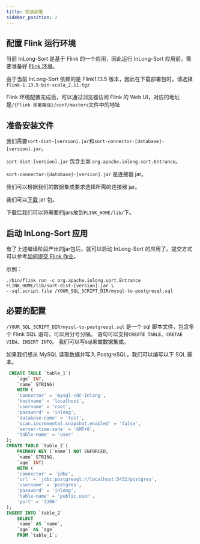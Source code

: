 ```yaml
---
title: 安装部署
sidebar_position: 2
---
```


## 配置 Flink 运行环境
当前 InLong-Sort 是基于 Flink 的一个应用，因此运行 InLong-Sort 应用前，需要准备好 [Flink 环境](https://nightlies.apache.org/flink/flink-docs-release-1.13/docs/deployment/overview/)。

由于当前 InLong-Sort 依赖的是 Flink1.13.5 版本，因此在下载部署包时，请选择`flink-1.13.5-bin-scala_2.11.tgz`

Flink 环境配置完成后，可以通过浏览器访问 Flink 的 Web UI，对应的地址是`/{Flink 部署路径}/conf/masters`文件中的地址

## 准备安装文件
我们需要`sort-dist-[version].jar`和`sort-connector-[database]-[version].jar`。 

`sort-dist-[version].jar` 包含主类 `org.apache.inlong.sort.Entrance`。

`sort-connector-[database]-[version].jar` 是连接器 jar。  

我们可以根据我们的数据集成要求选择所需的连接器 jar。  

我们可以[下载](https://inlong.apache.org/zh-CN/download/main/) jar 包。  

下载后我们可以将需要的jars放到`FLINK_HOME/lib/`下。

## 启动 InLong-Sort 应用
有了上述编译阶段产出的jar包后，就可以启动 InLong-Sort 的应用了。提交方式可以参考[如何提交 Flink 作业](https://nightlies.apache.org/flink/flink-docs-release-1.13/docs/deployment/cli/#submitting-a-job)。

示例：
```
./bin/flink run -c org.apache.inlong.sort.Entrance FLINK_HOME/lib/sort-dist-[version].jar \
--sql.script.file /YOUR_SQL_SCRIPT_DIR/mysql-to-postgresql.sql
```

## 必要的配置
`/YOUR_SQL_SCRIPT_DIR/mysql-to-postgresql.sql` 是一个 sql 脚本文件，包含多个 Flink SQL 语句，可以用分号分隔。
语句可以支持`CREATE TABLE`、`CRETAE VIEW`、`INSERT INTO`。 我们可以写sql来做数据集成。

如果我们想从 MySQL 读取数据并写入 PostgreSQL，我们可以编写以下 SQL 脚本。
```sql
 CREATE TABLE `table_1`(
    `age` INT,
    `name` STRING)
    WITH (
    'connector' = 'mysql-cdc-inlong',
    'hostname' = 'localhost',
    'username' = 'root',
    'password' = 'inlong',
    'database-name' = 'test',
    'scan.incremental.snapshot.enabled' = 'false',
    'server-time-zone' = 'GMT+8',
    'table-name' = 'user'
);
CREATE TABLE `table_2`(
    PRIMARY KEY (`name`) NOT ENFORCED,
    `name` STRING,
    `age` INT)
    WITH (
    'connector' = 'jdbc',
    'url' = 'jdbc:postgresql://localhost:5432/postgres',
    'username' = 'postgres',
    'password' = 'inlong',
    'table-name' = 'public.user',
    'port' = '3306'
);
INSERT INTO `table_2` 
    SELECT 
    `name` AS `name`,
    `age` AS `age`
    FROM `table_1`;
```